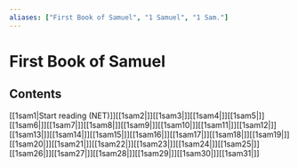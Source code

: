 ```yaml
---
aliases: ["First Book of Samuel", "1 Samuel", "1 Sam."]
---
```

# First Book of Samuel
## Contents
[[1sam1|Start reading (NET)]][[1sam2|]][[1sam3|]][[1sam4|]][[1sam5|]][[1sam6|]][[1sam7|]][[1sam8|]][[1sam9|]][[1sam10|]][[1sam11|]][[1sam12|]][[1sam13|]][[1sam14|]][[1sam15|]][[1sam16|]][[1sam17|]][[1sam18|]][[1sam19|]][[1sam20|]][[1sam21|]][[1sam22|]][[1sam23|]][[1sam24|]][[1sam25|]][[1sam26|]][[1sam27|]][[1sam28|]][[1sam29|]][[1sam30|]][[1sam31|]]